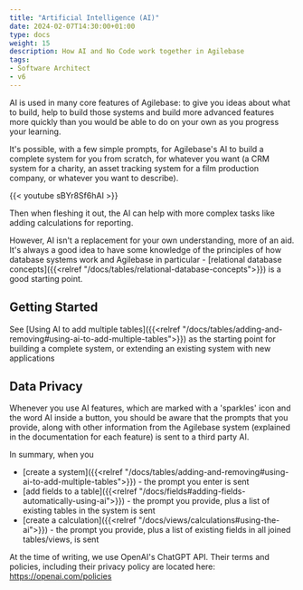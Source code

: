 ```yaml
---
title: "Artificial Intelligence (AI)"
date: 2024-02-07T14:30:00+01:00
type: docs
weight: 15
description: How AI and No Code work together in Agilebase
tags:
- Software Architect
- v6
---
```

AI is used in many core features of Agilebase: to give you ideas about what to build, help to build those systems and build more advanced features more quickly than you would be able to do on your own as you progress your learning.

It's possible, with a few simple prompts, for Agilebase's AI to build a complete system for you from scratch, for whatever you want (a CRM system for a charity, an asset tracking system for a film production company, or whatever you want to describe).

{{< youtube sBYr8Sf6hAI >}}

Then when fleshing it out, the AI can help with more complex tasks like adding calculations for reporting.

However, AI isn't a replacement for your own understanding, more of an aid. It's always a good idea to have some knowledge of the principles of how database systems work and Agilebase in particular - [relational database concepts]({{<relref "/docs/tables/relational-database-concepts">}}) is a good starting point.

## Getting Started
See [Using AI to add multiple tables]({{<relref "/docs/tables/adding-and-removing#using-ai-to-add-multiple-tables">}}) as the starting point for building a complete system, or extending an existing system with new applications

## Data Privacy

Whenever you use AI features, which are marked with a 'sparkles' icon and the word AI inside a button, you should be aware that the prompts that you provide, along with other information from the Agilebase system (explained in the documentation for each feature) is sent to a third party AI. 

In summary, when you 
* [create a system]({{<relref "/docs/tables/adding-and-removing#using-ai-to-add-multiple-tables">}}) - the prompt you enter is sent
* [add fields to a table]({{<relref "/docs/fields#adding-fields-automatically-using-ai">}}) - the prompt you provide, plus a list of existing tables in the system is sent
* [create a calculation]({{<relref "/docs/views/calculations#using-the-ai">}}) - the prompt you provide, plus a list of existing fields in all joined tables/views, is sent

At the time of writing, we use OpenAI's ChatGPT API. Their terms and policies, including their privacy policy are located here: https://openai.com/policies